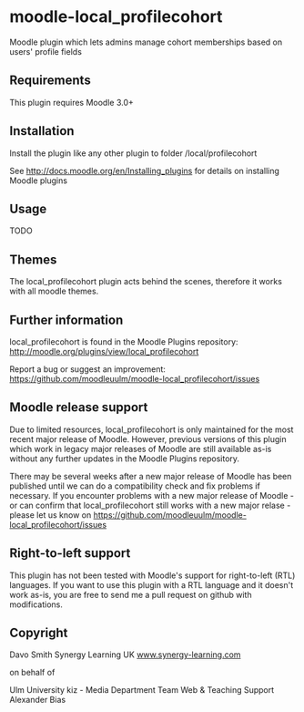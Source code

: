 moodle-local_profilecohort
==========================

Moodle plugin which lets admins manage cohort memberships based on users' profile fields


Requirements
------------

This plugin requires Moodle 3.0+


Installation
------------

Install the plugin like any other plugin to folder
/local/profilecohort

See http://docs.moodle.org/en/Installing_plugins for details on installing Moodle plugins


Usage
-----

TODO


Themes
------

The local_profilecohort plugin acts behind the scenes, therefore it works with all moodle themes.


Further information
-------------------

local_profilecohort is found in the Moodle Plugins repository: http://moodle.org/plugins/view/local_profilecohort

Report a bug or suggest an improvement: https://github.com/moodleuulm/moodle-local_profilecohort/issues


Moodle release support
----------------------

Due to limited resources, local_profilecohort is only maintained for the most recent major release of Moodle. However, previous versions of this plugin which work in legacy major releases of Moodle are still available as-is without any further updates in the Moodle Plugins repository.

There may be several weeks after a new major release of Moodle has been published until we can do a compatibility check and fix problems if necessary. If you encounter problems with a new major release of Moodle - or can confirm that local_profilecohort still works with a new major relase - please let us know on https://github.com/moodleuulm/moodle-local_profilecohort/issues


Right-to-left support
---------------------

This plugin has not been tested with Moodle's support for right-to-left (RTL) languages.
If you want to use this plugin with a RTL language and it doesn't work as-is, you are free to send me a pull request on
github with modifications.


Copyright
---------

Davo Smith
Synergy Learning UK
www.synergy-learning.com

on behalf of

Ulm University
kiz - Media Department
Team Web & Teaching Support
Alexander Bias

